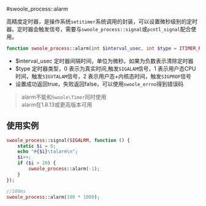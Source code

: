 #swoole_process::alarm

高精度定时器，是操作系统`setitimer`系统调用的封装，可以设置微秒级别的定时器。定时器会触发信号，需要与`swoole_process::signal`或`pcntl_signal`配合使用。

```php
function swoole_process::alarm(int $interval_usec, int $type = ITIMER_REAL) : bool
```

* $interval_usec 定时器间隔时间，单位为微秒。如果为负数表示清除定时器
* $type 定时器类型，0 表示为真实时间,触发`SIGALAM`信号，1 表示用户态CPU时间，触发`SIGVTALAM`信号，2 表示用户态+内核态时间，触发`SIGPROF`信号
* 设置成功返回true，失败返回false，可以使用`swoole_errno`得到错误码

> alarm不能和`Swoole\Timer`同时使用  
> alarm在1.8.13或更高版本可用  

使用实例
----

```php
swoole_process::signal(SIGALRM, function () {
    static $i = 0;
    echo "#{$i}\talarm\n";
    $i++;
    if ($i > 20) {
        swoole_process::alarm(-1);
    }
});

//100ms
swoole_process::alarm(100 * 1000);
```